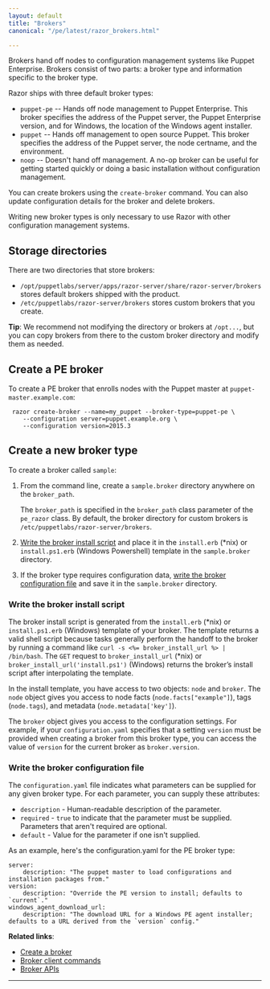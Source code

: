 ```yaml
---
layout: default
title: "Brokers"
canonical: "/pe/latest/razor_brokers.html"

---
```


Brokers hand off nodes to configuration management systems like Puppet Enterprise. Brokers consist of two parts: a broker type and information specific to the broker type.

Razor ships with three default broker types:

* `puppet-pe` -- Hands off node management to Puppet Enterprise. This broker specifies the address of the Puppet server, the Puppet Enterprise version, and for Windows, the location of the Windows agent installer.
* `puppet` -- Hands off management to open source Puppet. This broker specifies the address of the Puppet server, the node certname, and the environment.
* `noop` -- Doesn't hand off management. A no-op broker can be useful for getting started quickly or doing a basic installation without configuration management.

You can create brokers using the `create-broker` command. You can also update configuration details for the broker and delete brokers.

Writing new broker types is only necessary to use Razor with other configuration management systems.

## Storage directories

There are two directories that store brokers:

* `/opt/puppetlabs/server/apps/razor-server/share/razor-server/brokers` stores default brokers shipped with the product.
* `/etc/puppetlabs/razor-server/brokers` stores custom brokers that you create.

**Tip**: We recommend not modifying the directory or brokers at `/opt...`, but you can copy brokers from there to the custom broker directory and modify them as needed.

## Create a PE broker

To create a PE broker that enrolls nodes with the Puppet master at `puppet-master.example.com`:

     razor create-broker --name=my_puppet --broker-type=puppet-pe \
        --configuration server=puppet.example.org \
        --configuration version=2015.3

## Create a new broker type

To create a broker called `sample`:

1. From the command line, create a `sample.broker` directory anywhere on the `broker_path`.

   The `broker_path` is specified in the `broker_path` class parameter of the `pe_razor` class. By default, the broker directory for custom brokers is `/etc/puppetlabs/razor-server/brokers`.
2. [Write the broker install script](#write-the-broker-install-script) and place it in the `install.erb` (*nix) or `install.ps1.erb` (Windows Powershell) template in the `sample.broker` directory.
3. If the broker type requires configuration data, [write the broker configuration file](#write-the-broker-configuration-file) and save it in the `sample.broker` directory.

### Write the broker install script

The broker install script is generated from the `install.erb` (*nix) or `install.ps1.erb` (Windows) template of your broker. The template returns a valid shell script because tasks generally perform the handoff to the broker by running a command like `curl -s <%= broker_install_url %> | /bin/bash`. The `GET` request to `broker_install_url` (*nix) or `broker_install_url('install.ps1')` (Windows) returns the broker’s install script after interpolating the template.

In the install template, you have access to two objects: `node` and `broker`. The `node` object gives you access to node facts (`node.facts["example"]`), tags (`node.tags`), and metadata (`node.metadata['key']`).

The `broker` object gives you access to the configuration settings. For
example, if your `configuration.yaml` specifies that a setting `version`
must be provided when creating a broker from this broker type, you can
access the value of `version` for the current broker as `broker.version`.

### Write the broker configuration file

The `configuration.yaml` file indicates what parameters can be supplied for any given broker type. For each parameter, you can supply these attributes:

* `description` - Human-readable description of the parameter.
* `required` - `true` to indicate that the parameter must be supplied. Parameters that aren't required are optional.
* `default` - Value for the parameter if one isn't supplied.

As an example, here's the configuration.yaml for the PE broker type:

    server:
        description: "The puppet master to load configurations and installation packages from."
    version:
        description: "Override the PE version to install; defaults to `current`."
    windows_agent_download_url:
        description: "The download URL for a Windows PE agent installer; defaults to a URL derived from the `version` config."

**Related links**:

* [Create a broker](./razor_using.html#optional-create-a-broker)
* [Broker client commands](./razor_client_commands.html#broker-commands)
* [Broker APIs](./razor_reference.html#brokers)

* * *

